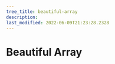 ```yaml
---
tree_title: beautiful-array
description: 
last_modified: 2022-06-09T21:23:28.2328
---
```


# Beautiful Array
